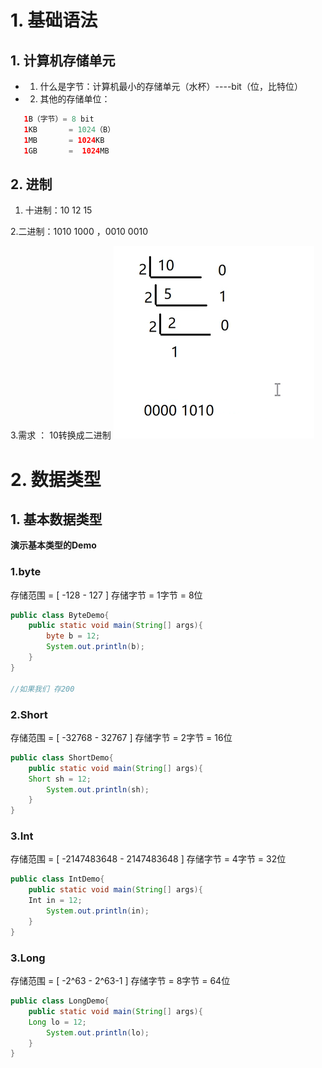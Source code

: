 # 1. 基础语法

## 1. 计算机存储单元

* 1. 什么是字节：计算机最小的存储单元（水杯）----bit（位，比特位）

* 2. 其他的存储单位：
```java
   1B（字节）= 8 bit
   1KB       = 1024（B）
   1MB       = 1024KB
   1GB       =  1024MB
```

## 2. 进制

1. 十进制：10 12 15

2.二进制：1010 1000 ，0010 0010

3.需求 ： 10转换成二进制
  ![](assets/Day02/image-20230310192001214.png)
# 2. 数据类型

## 1. 基本数据类型

**演示基本类型的Demo**
### 1.byte
存储范围 =  [ -128 - 127 ]
存储字节 = 1字节  =  8位
```java
public class ByteDemo{
	public static void main(String[] args){
		byte b = 12;
		System.out.println(b);
	}
}

//如果我们 存200
```

### 2.Short
存储范围 =  [ -32768 - 32767 ]
存储字节 = 2字节  =  16位
```java
public class ShortDemo{
	public static void main(String[] args){
	Short sh = 12;
		System.out.println(sh);
	}
}
```

### 3.Int
存储范围 =  [ -2147483648 - 2147483648 ]
存储字节 = 4字节  =  32位
```java
public class IntDemo{
	public static void main(String[] args){
	Int in = 12;
		System.out.println(in);
	}
}
```

### 3.Long
存储范围 =  [ -2^63 - 2^63-1 ]
存储字节 = 8字节  =  64位
```java
public class LongDemo{
	public static void main(String[] args){
	Long lo = 12;
		System.out.println(lo);
	}
}

